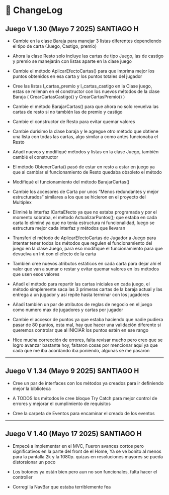 
# 📝 ChangeLog
## Juego V 1.30 (Mayo 7 2025) SANTIAGO H

- Cambie en la clase Baraja para manejar 3 listas diferentes dependiendo el tipo de carta (Juego, Castigo, premio)
	
- Ahora la clase Resto solo incluye las cartas de tipo Juego, las de castigo y premio se manejarán con listas aparte en la clase juego
	
- Cambie el método AplicarEfectoCartas() para que imprima mejor los puntos obtenidos en esa carta y los puntos totales del jugador
	
- Cree las listas l_cartas_premio y l_cartas_castigo en la Clase juego, estas se rellenan en el constructor con los nuevos métodos de la clase Baraja ( CrearCartasCastigo() y CrearCartasPremio() )
	
- Cambie el método BarajarCartas() para que ahora no solo revuelva las cartas de resto si no también las de premio y castigo
	
- Cambie el constructor de Resto para evitar quemar valores
	
- Cambie durísimo la clase baraja y le agregue otro método que obtiene una lista con todas las cartas, algo similar a como antes funcionaba el Resto
	
- Añadí nuevos y modifiqué métodos y listas en la clase Juego, también cambié el constructor
	
- El método ObtenerCarta() pasó de estar en resto a estar en juego ya que al cambiar el funcionamiento de Resto quedaba obsoleto el método
	
- Modifiqué el funcionamiento del método BarajarCartas()
	
- Cambie los accesores de Carta por unos “Menos redundantes y mejor estructurados” similares a los que se hicieron en el proyecto del Multiplex
	
- Eliminé la interfaz ICartaEfecto ya que no estaba programada y por el momento sobraba, el método ActualizarPuntos(); que estaba en cada carta lo eliminé ya que no tenía estructura ni funcionalidad, luego se estructura mejor cada interfaz y métodos que llevaran
	
- Transferí el método de AplicarEfectoCartas de Jugador a Juego para intentar tener todos los métodos que regulen el funcionamiento del juego en la clase Juego, para eso modifique el funcionamiento para que devuelva un Int con el efecto de la carta
	
- También cree nuevos atributos estáticos en cada carta para dejar ahí el valor que van a sumar o restar y evitar quemar valores en los métodos que usen esos valores
	
- Añadí el método para repartir las cartas iniciales en cada juego, el método simplemente saca las 3 primeras cartas de la baraja actual y las entrega a un jugador y así repite hasta terminar con los jugadores
	
- Añadí también un par de atributos de reglas de negocio en el juego como numero max de jugadores y cartas por jugador
	
- Cambie el accesor de puntos ya que estaba haciendo que nadie pudiera pasar de 80 puntos, esta mal, hay que hacer una validación diferente si queremos controlar que al INICIAR los puntos estén en ese rango
	
- Hice mucha corrección de errores, falta revisar mucho pero creo que se logro avanzar bastante hoy, faltaron cosas por mencionar aquí ya que cada que me iba acordando iba poniendo, algunas se me pasaron
--- 
##  Juego V 1.34 (Mayo 9 2025) SANTIAGO H

- Cree un par de interfaces con los métodos ya creados para ir definiendo mejor la biblioteca

- A TODOS los métodos le cree bloque Try Catch para mejor control de errores y mejorar el cumplimiento de requisitos

- Cree la carpeta de Eventos para encaminar el creado de los eventos 
--- 
## Juego V 1.40 (Mayo 17 2025) SANTIAGO H
* Empecé a implementar en el MVC, Fueron avances cortos pero significativos en la parte del front de el Home, Ya se ve bonito al menos para la pantalla 2k y la 1080p. quizas en resoluciones mayores se pueda distorsionar un poco

* Los botones ya están bien pero aun no son funcionales, falta hacer el controller

* Corregí la NavBar que estaba terriblemente fea  
